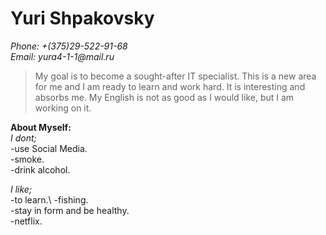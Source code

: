 
# Yuri Shpakovsky

_Phone: +(375)29-522-91-68_\
_Email: yura4-1-1@mail.ru_

>My goal is to become a sought-after IT specialist. This is a new area for me and I am ready to learn and work hard. It is interesting and absorbs me.
>My English is not as good as I would like, but I am working on it.

**About Myself:**\
*I dont;*\
-use Social Media.\
-smoke.\
-drink alcohol.

*I like;*\
-to learn.\ 
-fishing.\
-stay in form and be healthy.\
-netflix.
